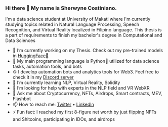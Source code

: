### Hi there 👋 My name is Sherwyne Costiniano.
I'm a data science student at University of Makati where I'm currently studying topics related in Natural Language Processing, Speech Recognition, and Virtual Reality localized in Filipino language. This thesis is a part of requirements to finish my bachelor's degree in Computational and Data Sciences

* 🔭 I’m currently working on my Thesis. Check out my pre-trained models in [HuggingFace🤗](https://huggingface.co/scostiniano)
* 🤖 My main programming language is Python🐍 utilized for data science tasks, automation tools, and bots
* ⚙️ I develop automation bots and analytics tools for Web3. Feel free to check it in my [Discord server](https://discord.gg/Ar7qCq3c8J)
* 🌱 I’m currently learning NLP, Virtual Reality, Solidity
* 🤔 I’m looking for help with experts in the NLP field and VR WebXR
* 💬 Ask me about Cryptocurrency, NFTs, Airdrops, Smart contracts, MEV, Flashbot
* 📫 How to reach me: [Twitter](https://twitter.com/shercostiniano) • [LinkedIn](https://www.linkedin.com/in/shercostiniano)
* ⚡ Fun fact: I reached my first 8-figure net worth by just flipping NFTs and Shitcoins, participating in IDOs, and airdrops

